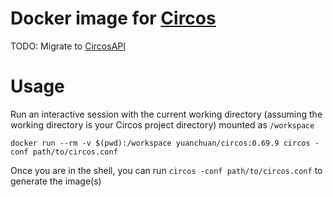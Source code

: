 # Docker image for [Circos](https://circos.ca/)

TODO: Migrate to [CircosAPI](https://github.com/kylase/CircosAPI)

# Usage

Run an interactive session with the current working directory (assuming the working directory is your Circos project directory) mounted as `/workspace`

```shell
docker run --rm -v $(pwd):/workspace yuanchuan/circos:0.69.9 circos -conf path/to/circos.conf
```

Once you are in the shell, you can run `circos -conf path/to/circos.conf` to generate the image(s)